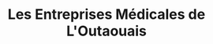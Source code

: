 ---
title: "Les Entreprises Médicales de L'Outaouais"
url: /gatineau/les-entreprises-medicales-de-loutaouais/
shop: medical supply
---